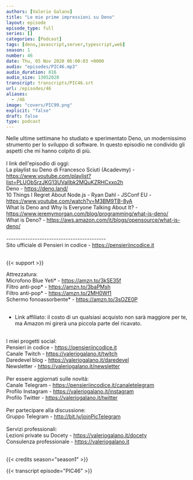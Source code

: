 ```yaml
---
authors: [Valerio Galano]
title: "Le mie prime impressioni su Deno"
layout: episode
episode_type: full
series: []
categories: [Podcast]
tags: [deno,javascript,server,typescript,web]
season: 1
number: 46
date: Thu, 05 Nov 2020 06:00:03 +0000
audio: "episodes/PIC46.mp3"
audio_duration: 816
audio_size: 13052028
transcript: transcripts/PIC46.srt
url: /episodes/46
aliases: 
  - /46
image: "covers/PIC99.png"
explicit: "false"
draft: false
type: podcast
---
```

Nelle ultime settimane ho studiato e sperimentato Deno, un modernissimo strumento per lo sviluppo di software. In questo episodio ne condivido gli aspetti che mi hanno colpito di più.<br />
<br />
I link dell'episodio di oggi: <br />
La playlist su Deno di Francesco Sciuti (Acadevmy) - <a href="https://www.youtube.com/playlist?list=PLUObSrzJKG13UValIbk2MQuKZRHCxxo2h" rel="noopener">https://www.youtube.com/playlist?list=PLUObSrzJKG13UValIbk2MQuKZRHCxxo2h</a> <br />
Deno - <a href="https://deno.land/" rel="noopener">https://deno.land/</a> <br />
10 Things I Regret About Node.js - Ryan Dahl - JSConf EU - <a href="https://www.youtube.com/watch?v=M3BM9TB-8yA" rel="noopener">https://www.youtube.com/watch?v=M3BM9TB-8yA</a> <br />
What Is Deno and Why Is Everyone Talking About It? - <a href="https://www.jeremymorgan.com/blog/programming/what-is-deno/" rel="noopener">https://www.jeremymorgan.com/blog/programming/what-is-deno/</a> <br />
What is Deno? - <a href="https://aws.amazon.com/it/blogs/opensource/what-is-deno/" rel="noopener">https://aws.amazon.com/it/blogs/opensource/what-is-deno/</a> <br />
<br />
------------------------------------------<br />
Sito ufficiale di Pensieri in codice - <a href="https://pensieriincodice.it" rel="noopener">https://pensieriincodice.it</a> <br />
<br />


{{< support >}}

Attrezzatura:<br />
Microfono Blue Yeti* - <a href="https://amzn.to/3kSE35f" rel="noopener">https://amzn.to/3kSE35f</a>  <br />
Filtro anti-pop* - <a href="https://amzn.to/3baPMsh" rel="noopener">https://amzn.to/3baPMsh</a>  <br />
Filtro anti-pop* - <a href="https://amzn.to/2MH0Wf1" rel="noopener">https://amzn.to/2MH0Wf1</a>  <br />
Schermo fonoassorbente* - <a href="https://amzn.to/3sOZE0P" rel="noopener">https://amzn.to/3sOZE0P</a>  <br />
<br />
* Link affiliato: il costo di un qualsiasi acquisto non sarà maggiore per te, ma Amazon mi girerà una piccola parte del ricavato. <br />
<br />
I miei progetti social:<br />
Pensieri in codice - <a href="https://pensieriincodice.it" rel="noopener">https://pensieriincodice.it</a> <br />
Canale Twitch - <a href="https://valeriogalano.it/twitch" rel="noopener">https://valeriogalano.it/twitch</a> <br />
Daredevel blog - <a href="https://valeriogalano.it/daredevel" rel="noopener">https://valeriogalano.it/daredevel</a> <br />
Newsletter - <a href="https://valeriogalano.it/newsletter" rel="noopener">https://valeriogalano.it/newsletter</a> <br />
<br />
Per essere aggiornati sulle novità:<br />
Canale Telegram - <a href="https://pensieriincodice.it/canaletelegram" rel="noopener">https://pensieriincodice.it/canaletelegram</a> <br />
Profilo Instagram - <a href="https://valeriogalano.it/instagram" rel="noopener">https://valeriogalano.it/instagram</a> <br />
Profilo Twitter - <a href="https://valeriogalano.it/twitter" rel="noopener">https://valeriogalano.it/twitter</a> <br />
<br />
Per partecipare alla discussione:<br />
Gruppo Telegram - <a href="http://bit.ly/joinPicTelegram" rel="noopener">http://bit.ly/joinPicTelegram</a> <br />
<br />
Servizi professionali:<br />
Lezioni private su Docety - <a href="https://valeriogalano.it/docety" rel="noopener">https://valeriogalano.it/docety</a> <br />
Consulenza professionale - <a href="https://valeriogalano.it" rel="noopener">https://valeriogalano.it</a> <br />
<br />


{{< credits season="season1" >}}

<!-- more -->

{{< transcript episode="PIC46" >}}